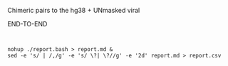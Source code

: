 

Chimeric pairs to the hg38 + UNmasked viral

END-TO-END




```


nohup ./report.bash > report.md &
sed -e 's/ | /,/g' -e 's/ \?| \?//g' -e '2d' report.md > report.csv



```


